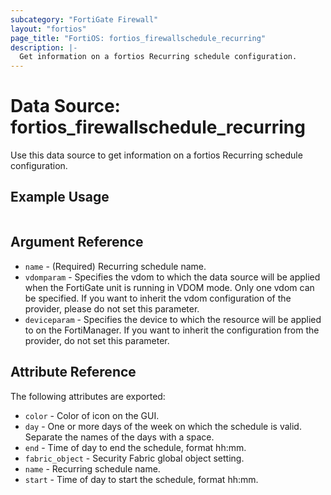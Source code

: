 ```yaml
---
subcategory: "FortiGate Firewall"
layout: "fortios"
page_title: "FortiOS: fortios_firewallschedule_recurring"
description: |-
  Get information on a fortios Recurring schedule configuration.
---
```


# Data Source: fortios_firewallschedule_recurring
Use this data source to get information on a fortios Recurring schedule configuration.


## Example Usage

```hcl

```

## Argument Reference

* `name` - (Required) Recurring schedule name.
* `vdomparam` - Specifies the vdom to which the data source will be applied when the FortiGate unit is running in VDOM mode. Only one vdom can be specified. If you want to inherit the vdom configuration of the provider, please do not set this parameter.
* `deviceparam` - Specifies the device to which the resource will be applied to on the FortiManager. If you want to inherit the configuration from the provider, do not set this parameter.

## Attribute Reference

The following attributes are exported:

* `color` - Color of icon on the GUI.
* `day` - One or more days of the week on which the schedule is valid. Separate the names of the days with a space.
* `end` - Time of day to end the schedule, format hh:mm.
* `fabric_object` - Security Fabric global object setting.
* `name` - Recurring schedule name.
* `start` - Time of day to start the schedule, format hh:mm.
